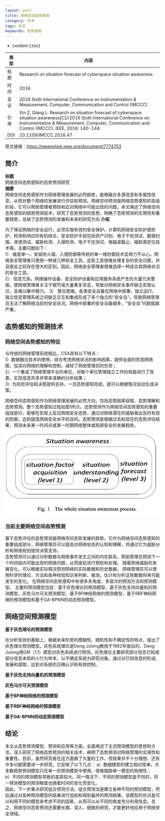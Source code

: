 ```yaml
---
layout: post
title: 网络空间态势感知
category: 学术
tags: 论文
keywords: 态势感知
---
```

* content
{:toc}


类型   |内容  
-- |--  
标题 |Research on situation forecast of cyberspace situation awareness
时间 |2016
会议 |2016 Sixth International Conference on Instrumentation & Measurement, Computer, Communication and Control (IMCCC)
引用 |Xin Z, Qiang L. Research on situation forecast of cyberspace situation awareness[C]//2016 Sixth International Conference on Instrumentation & Measurement, Computer, Communication and Control (IMCCC). IEEE, 2016: 140-144.
DOI|10.1109/IMCCC.2016.47


原文链接：<https://ieeexplore.ieee.org/document/7774753>
## 简介

**标题**  
网络空间态势感知的态势预测研究  
**摘要**  
网络空间态势感知作为网络管理发展的必然趋势，能够融合多源信息和多属性信息，从而对整个网络的发展进行评估和预测。网络空间预测是网络态势感知的高级阶段，它可以帮助管理者预防和应对网络中可能出现的问题。本文阐述了网络空间态势感知的趋势预测技术，研究了态势预测的思想，明确了态势预测的实用性和重要趋势，总结了态势预测的发展和未来的研究方向
**介绍**  

为了保证网络的安全运行，必须实施有效的安全保护。计算机网络安全防护是防护、检测和响应的有机结合。安全防护手段包括资产识别、电子干扰测试、脆弱扫描、渗透测试、威胁检测、入侵检测、电子干扰测试、电磁波截止、辐射源定位技术等。主要问题如下：  
1） 维度单一。安装防火墙、入侵防御等传统的单一维防御技术显得力不从心。网络安全管理者只使用一种或几种安全工具，这些工具很难处理复杂的安全问题，并且彼此之前存在很大的区别。因此，网络安全管理者很难选择一种适合其网络状况的安全工具。  
2） 信息冗余。网络操作设备、安全防护设备和应用服务系统产生的大量冗余警报，使网络管理者关注于细节或大量重复信息，导致对网络安全事件缺乏宏观认识，且难以集中精力。
3） 整合困难。各类安全设备在网络中部署，独立运行。独立信息管理系统之间缺乏交互和集成形成了多个独立的“安全岛”，导致网络管理员无法了解网络当前的安全状况。网络中部署的安全设备越多，“安全岛”问题就越严重。
## 态势感知的预测技术


### 网络空间态势感知的特征
 与传统的网络管理系统相比，CSA具有以下特点：  
 1）数据融合技术的使用，综合考虑网络状况的影响因素，提供全面的宏观网络图，加深对网络的理解和控制，减轻了网络管理员的负担；  
 2）一个集成了网络管理平台的单位，对每个单位管理独立工作的局面进行了改善，实现信息共享并带来准确的分析结果；  
 3）为风险评估和决策提供支持，一旦态势感知完成，就可以根据情况自动生成决策。

网络空间态势感知作为网络管理发展的必然方向，包括态势因素获取、态势理解和态势预测。整个态势感知过程如图1所示。态势预测作为网络空间态势感知的重要组成部分，能够在宏观上反应网络安全态势，通过对网络潜在的威胁做出及时有效的防御，达到提高网络安全水平的目的。态势预测是根据过去和现在的态势评估结果，预测未来某一时间点或某一时期网络整体或局部安全的发展趋势。


![](/assets/img/academic/CSA_p1.png)

### 当前主要网络空间态势预测

基于态势评估的态势预测是网络空间态势发展的趋势。它作为网络空间态势感知的重要组成部分，网络管理员可以提高对网络状态的认知和理解，并通过它为威胁分析和网络规划提供决策支持。   
态势预测可以通过分析数据与网络事件发生之间的内在联系，帮助管理员预测下一个时间段内可能出现的网络问题，从而提前进行预防和处理。
随着网络威胁的发展变化，可以根据实际情况预测网络的实际数据和历史数据。 网络管理员可以使用科学的理论，方法和各种经验知识来判断，推测，估计和分析这些数据将来可能发生的变化。 在网络空间态势感知中有很多多角度，多层次的预测方法和预测模型。 主要的预测模型包括：基于灰色理论的预测模型，基于灰色支持向量机的预测模型，灰色马尔可夫预测模型，基于BP神经网络的预测模型，基于RBF神经网络的预测模型和基于GA-BPNN的动态预测模型。  

## 网络空间预测模型

**基于灰色理论的预测模型**  

在分析现状的基础上，根据未来形势的模糊性、随机性和不确定性的特点，提出了灰色理论预测模型。灰色系统理论是Deng Julong教授于1982年提出的，Deng Julong用GM（1,1）模型对灰色系统进行预测。灰色理论主要研究部分信息已知或部分信息未知的小行为样本，以不确定系统为研究对象。通过对已知信息的形成、发展和提取，达到对系统的正确认识和有效控制。

**基于灰色支持向量机的预测模型**  

**灰色马尔可夫预测模型**

**基于BP神经网络的预测模型**

**基于RBF神经网络的预测模型**

**基于GA-BPNN的动态预测模型**


## 结论

本文从态势预测模型、预测和应用等方面，全面阐述了主流预测模型的思想和方法，深入研究了网络态势预测的相关技术，阐明了态势预测对网络管理的实用性和重要性。目前，虽然研究者在这方面做了大量的工作，但效果并不十分理想，还有许多问题需要进一步研究。它反映了以下几点：
a）数据模型的建立相对简单。大多数趋势预测模型只在单一的预测模型中使用，很难摆脱单一模型的局限性；  
b）不同的预测模型导致的差距较大。同一情况下，不同的预测模型是不同的，同一预测模型的预测精度也随着时间的变化而变化。  
因此，下一步重点研究组合预测方法。组合预测法是建立各种不同的预测模型，然后通过对各种预测模型的结果进行加权和得到最终的预测结果。该模型的优点是可以利用不同的模型来考虑不同的因素，从而可以从不同的角度充分利用信息。总之，网络空间态势预测还需要长期、深入、细致的研究，才能更好地应用于网络安全领域。
